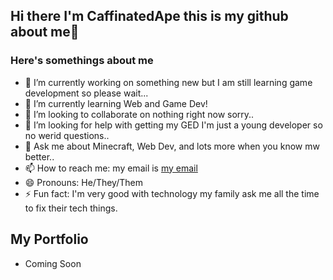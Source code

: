 ## Hi there I'm CaffinatedApe this is my github about me👋
### Here's somethings about me
- 🔭 I’m currently working on something new but I am still learning game development so please wait...
- 🌱 I’m currently learning Web and Game Dev!
- 👯 I’m looking to collaborate on nothing right now sorry..
- 🤔 I’m looking for help with getting my GED I'm just a young developer so no werid questions..
- 💬 Ask me about Minecraft, Web Dev, and lots more when you know mw better..
- 📫 How to reach me: my email is [my email](mailto:skully2198@gmail.com)
- 😄 Pronouns: He/They/Them
- ⚡ Fun fact: I'm very good with technology my family ask me all the time to fix their tech things.

## My Portfolio
- Coming Soon
